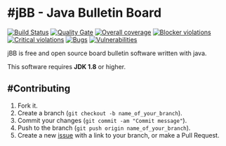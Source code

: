 #jBB - Java Bulletin Board
=================================
[![Build Status](http://vps289371.ovh.net:8000/buildStatus/icon?job=jBB-build-feature_interface-data-refactor_0.10.0_20171011)](http://vps289371.ovh.net:8000/job/jBB-build-feature_interface-data-refactor_0.10.0_20171011/) 
[![Quality Gate](http://vps289371.ovh.net:9000/api/badges/gate?key=org.jbb:jbb-parent:0.10.0-interface-data-refactor-SNAPSHOT)](http://vps289371.ovh.net:9000/dashboard?id=org.jbb%3Ajbb-parent%3A0.10.0-interface-data-refactor-SNAPSHOT)
[![Overall coverage](http://vps289371.ovh.net:9000/api/badges/measure?key=org.jbb:jbb-parent:0.10.0-interface-data-refactor-SNAPSHOT&metric=coverage&blinking=true)](http://vps289371.ovh.net:9000/dashboard?id=org.jbb%3Ajbb-parent%3A0.10.0-interface-data-refactor-SNAPSHOT) 
[![Blocker violations](http://vps289371.ovh.net:9000/api/badges/measure?key=org.jbb:jbb-parent:0.10.0-interface-data-refactor-SNAPSHOT&metric=blocker_violations&blinking=true)](http://vps289371.ovh.net:9000/dashboard?id=org.jbb%3Ajbb-parent%3A0.10.0-interface-data-refactor-SNAPSHOT) 
[![Critical violations](http://vps289371.ovh.net:9000/api/badges/measure?key=org.jbb:jbb-parent:0.10.0-interface-data-refactor-SNAPSHOT&metric=critical_violations&blinking=true)](http://vps289371.ovh.net:9000/dashboard?id=org.jbb%3Ajbb-parent%3A0.10.0-interface-data-refactor-SNAPSHOT) 
[![Bugs](http://vps289371.ovh.net:9000/api/badges/measure?key=org.jbb:jbb-parent:0.10.0-interface-data-refactor-SNAPSHOT&metric=bugs&blinking=true)](http://vps289371.ovh.net:9000/dashboard?id=org.jbb%3Ajbb-parent%3A0.10.0-interface-data-refactor-SNAPSHOT) 
[![Vulnerabilities](http://vps289371.ovh.net:9000/api/badges/measure?key=org.jbb:jbb-parent:0.10.0-interface-data-refactor-SNAPSHOT&metric=vulnerabilities&blinking=true)](http://vps289371.ovh.net:9000/dashboard?id=org.jbb%3Ajbb-parent%3A0.10.0-interface-data-refactor-SNAPSHOT)


jBB is free and open source board bulletin software written with java.


This software requires **JDK 1.8** or higher.

#Contributing
------------

1. Fork it.
2. Create a branch (`git checkout -b name_of_your_branch`).
3. Commit your changes (`git commit -am "Commit message"`).
4. Push to the branch (`git push origin name_of_your_branch`).
5. Create a new [issue](https://github.com/jbb-project/jbb/issues/new) with a link to your branch, or make a Pull Request.
